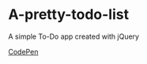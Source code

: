 # A-pretty-todo-list

A simple To-Do app created with jQuery

[CodePen](https://codepen.io/ross-svh-code/full/ZoqRJP/)
